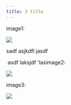 ```yaml
---
title: 3 title
---
```


image1:

![](./imgs/1.png)

sadf asjkdfl jasdf

 asdf laksjdf 'lasimage2:

![](./imgs/2.png)

image3:

![](./imgs/3.png)
